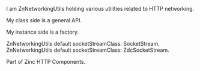 I am ZnNetworkingUtils holding various utilities related to HTTP networking.

My class side is a general API.

My instance side is a factory.

ZnNetworkingUtils default socketStreamClass: SocketStream.
ZnNetworkingUtils default socketStreamClass: ZdcSocketStream.

Part of Zinc HTTP Components.